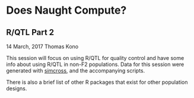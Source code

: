 # Does Naught Compute?
## R/QTL Part 2

14 March, 2017
Thomas Kono

This session will focus on using R/QTL for quality control and have some info
about using R/QTL in non-F2 populations. Data for this session were generated
with [simcross](https://github.com/kbroman/simcross), and the accompanying
scripts.

There is also a brief list of other R packages that exist for other population
designs.
